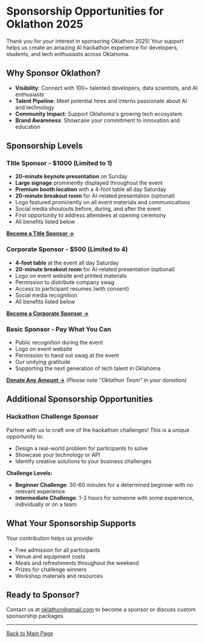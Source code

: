 # Sponsorship Opportunities for Oklathon 2025

Thank you for your interest in sponsoring Oklathon 2025! Your support helps us create an amazing AI hackathon experience for developers, students, and tech enthusiasts across Oklahoma.

## Why Sponsor Oklathon?

- **Visibility**: Connect with 100+ talented developers, data scientists, and AI enthusiasts
- **Talent Pipeline**: Meet potential hires and interns passionate about AI and technology
- **Community Impact**: Support Oklahoma's growing tech ecosystem
- **Brand Awareness**: Showcase your commitment to innovation and education

## Sponsorship Levels

### Title Sponsor - $1000 (Limited to 1)
- **20-minute keynote presentation** on Sunday
- **Large signage** prominently displayed throughout the event
- **Premium booth location** with a 4-foot table all day Saturday
- **20-minute breakout room** for AI-related presentation (optional)
- Logo featured prominently on all event materials and communications
- Social media shoutouts before, during, and after the event
- First opportunity to address attendees at opening ceremony
- All benefits listed below

[**Become a Title Sponsor →**](https://buy.stripe.com/eVa9AM93d6iT0uMalmco00m)

### Corporate Sponsor - $500 (Limited to 4)
- **4-foot table** at the event all day Saturday
- **20-minute breakout room** for AI-related presentation (optional)
- Logo on event website and printed materials
- Permission to distribute company swag
- Access to participant resumes (with consent)
- Social media recognition
- All benefits listed below

[**Become a Corporate Sponsor →**](https://buy.stripe.com/eVa9AM93d6iT0uMalmco00m)

### Basic Sponsor - Pay What You Can
- Public recognition during the event
- Logo on event website
- Permission to hand out swag at the event
- Our undying gratitude
- Supporting the next generation of tech talent in Oklahoma

[**Donate Any Amount →**](https://givebutter.com/c/techlahomafoundation) *(Please note "Oklathon Team" in your donation)*

## Additional Sponsorship Opportunities

### Hackathon Challenge Sponsor
Partner with us to craft one of the hackathon challenges! This is a unique opportunity to:
- Design a real-world problem for participants to solve
- Showcase your technology or API
- Identify creative solutions to your business challenges

**Challenge Levels:**
- **Beginner Challenge**: 30-60 minutes for a determined beginner with no relevant experience
- **Intermediate Challenge**: 1-3 hours for someone with some experience, individually or on a team

## What Your Sponsorship Supports

Your contribution helps us provide:
- Free admission for all participants
- Venue and equipment costs
- Meals and refreshments throughout the weekend
- Prizes for challenge winners
- Workshop materials and resources

## Ready to Sponsor?

Contact us at [oklathon@gmail.com](mailto:oklathon@gmail.com) to become a sponsor or discuss custom sponsorship packages.

---

[Back to Main Page](./)